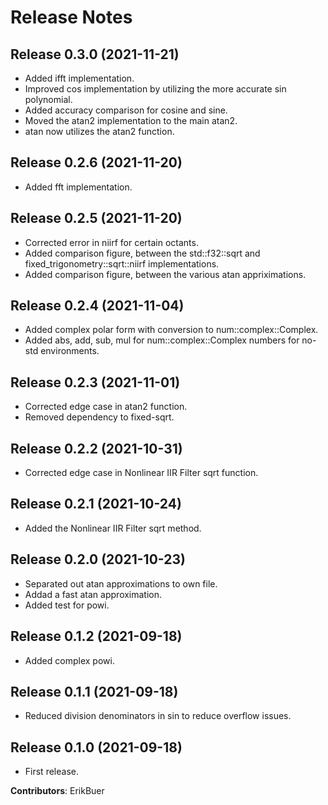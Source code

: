 # Release Notes

## Release 0.3.0 (2021-11-21)

- Added ifft implementation.
- Improved cos implementation by utilizing the more accurate sin polynomial.
- Added accuracy comparison for cosine and sine.
- Moved the atan2 implementation to the main atan2.
- atan now utilizes the atan2 function.

## Release 0.2.6 (2021-11-20)

- Added fft implementation.

## Release 0.2.5 (2021-11-20)

- Corrected error in niirf for certain octants.
- Added comparison figure, between the std::f32::sqrt and fixed_trigonometry::sqrt::niirf implementations.
- Added comparison figure, between the various atan appriximations.

## Release 0.2.4 (2021-11-04)

- Added complex polar form with conversion to num::complex::Complex.
- Added abs, add, sub, mul for num::complex::Complex numbers for no-std environments.

## Release 0.2.3 (2021-11-01)

- Corrected edge case in atan2 function.
- Removed dependency to fixed-sqrt.

## Release 0.2.2 (2021-10-31)

- Corrected edge case in Nonlinear IIR Filter sqrt function.

## Release 0.2.1 (2021-10-24)

- Added the Nonlinear IIR Filter sqrt method.

## Release 0.2.0 (2021-10-23)

- Separated out atan approximations to own file.
- Addad a fast atan approximation.
- Added test for powi.

## Release 0.1.2 (2021-09-18)

- Added complex powi.

## Release 0.1.1 (2021-09-18)

- Reduced division denominators in sin to reduce overflow issues.

## Release 0.1.0 (2021-09-18)

- First release.

**Contributors**: ErikBuer
